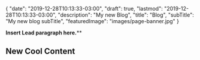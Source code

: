 {
   "date": "2019-12-28T10:13:33-03:00",
   "draft": true,
   "lastmod": "2019-12-28T10:13:33-03:00",
   "description": "My new Blog",
   "title": "Blog",
   "subTitle": "My new blog subTitle",
   "featuredImage": "images/page-banner.jpg"
}

**Insert Lead paragraph here.****

## New Cool Content